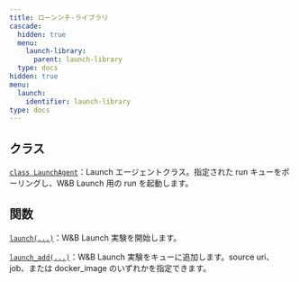 ```yaml
---
title: ローンンチ-ライブラリ
cascade:
  hidden: true
  menu:
    launch-library:
      parent: launch-library
  type: docs
hidden: true
menu:
  launch:
    identifier: launch-library
type: docs
---
```


## クラス

[`class LaunchAgent`](./launchagent.md)：Launch エージェントクラス。指定された run キューをポーリングし、W&B Launch 用の run を起動します。

## 関数

[`launch(...)`](./launch.md)：W&B Launch 実験を開始します。

[`launch_add(...)`](./launch_add.md)：W&B Launch 実験をキューに追加します。source uri、job、または docker_image のいずれかを指定できます。